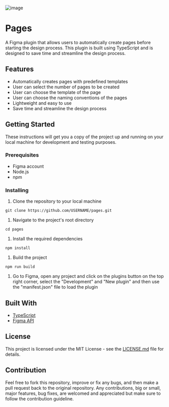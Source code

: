 ![image](https://user-images.githubusercontent.com/47408756/167800525-c7f167b3-170c-4695-9af6-11569fd206a5.png)

# Pages

A Figma plugin that allows users to automatically create pages before starting the design process. This plugin is built using TypeScript and is designed to save time and streamline the design process.

## Features

- Automatically creates pages with predefined templates
- User can select the number of pages to be created
- User can choose the template of the page
- User can choose the naming conventions of the pages
- Lightweight and easy to use
- Save time and streamline the design process

## Getting Started

These instructions will get you a copy of the project up and running on your local machine for development and testing purposes.

### Prerequisites

- Figma account
- Node.js
- npm

### Installing

1. Clone the repository to your local machine

```
git clone https://github.com/USERNAME/pages.git
```

1. Navigate to the project's root directory

```
cd pages
```

1. Install the required dependencies

```
npm install
```

1. Build the project

```
npm run build
```

1. Go to Figma, open any project and click on the plugins button on the top right corner, select the "Development" and "New plugin" and then use the "manifest.json" file to load the plugin

## Built With

- [TypeScript](https://www.typescriptlang.org/)
- [Figma API](https://www.figma.com/plugin-docs/)

## License

This project is licensed under the MIT License - see the [LICENSE.md](https://chat.openai.com/LICENSE.md) file for details.

## Contribution

Feel free to fork this repository, improve or fix any bugs, and then make a pull request back to the original repository. Any contributions, big or small, major features, bug fixes, are welcomed and appreciated but make sure to follow the contribution guideline.
